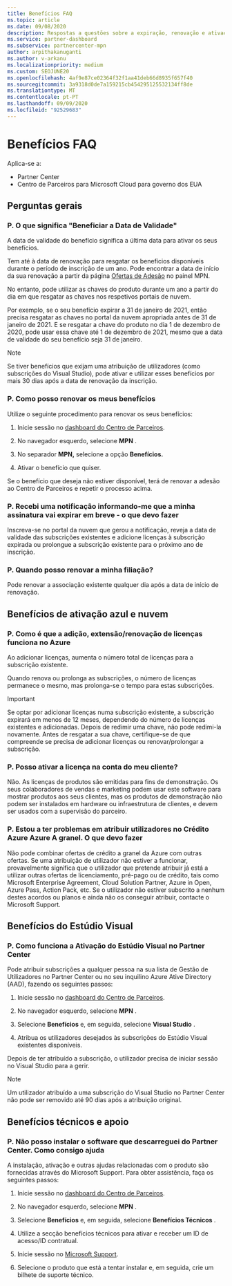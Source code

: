 ```yaml
---
title: Benefícios FAQ
ms.topic: article
ms.date: 09/08/2020
description: Respostas a questões sobre a expiração, renovação e ativação de licenças para Azure, cloud, Visual Studio e benefícios técnicos e de suporte
ms.service: partner-dashboard
ms.subservice: partnercenter-mpn
author: arpithakanuganti
ms.author: v-arkanu
ms.localizationpriority: medium
ms.custom: SEOJUNE20
ms.openlocfilehash: 4af9e87ce02364f32f1aa41deb66d8935f657f40
ms.sourcegitcommit: 3a9318d0de7a159215cb454295125532134ff8de
ms.translationtype: MT
ms.contentlocale: pt-PT
ms.lasthandoff: 09/09/2020
ms.locfileid: "92529683"
---
```

# <a name="benefits-faq"></a>Benefícios FAQ

Aplica-se a:

- Partner Center
- Centro de Parceiros para Microsoft Cloud para governo dos EUA

## <a name="general-questions"></a>Perguntas gerais

### <a name="q-what-does-benefit-expiry-date-mean"></a>P. O que significa "Beneficiar a Data de Validade"

A data de validade do benefício significa a última data para ativar os seus benefícios.

Tem até à data de renovação para resgatar os benefícios disponíveis durante o período de inscrição de um ano. Pode encontrar a data de início da sua renovação a partir da página [Ofertas de Adesão](https://partner.microsoft.com/dashboard/mpn/offers) no painel MPN.

No entanto, pode utilizar as chaves do produto durante um ano a partir do dia em que resgatar as chaves nos respetivos portais de nuvem.

Por exemplo, se o seu benefício expirar a 31 de janeiro de 2021, então precisa resgatar as chaves no portal da nuvem apropriada antes de 31 de janeiro de 2021. E se resgatar a chave do produto no dia 1 de dezembro de 2020, pode usar essa chave até 1 de dezembro de 2021, mesmo que a data de validade do seu benefício seja 31 de janeiro.

>[!NOTE]
>Se tiver benefícios que exijam uma atribuição de utilizadores (como subscrições do Visual Studio), pode ativar e utilizar esses benefícios por mais 30 dias após a data de renovação da inscrição.

### <a name="q-how-do-i-renew-my-benefits"></a>P. Como posso renovar os meus benefícios

Utilize o seguinte procedimento para renovar os seus benefícios:

1. Inicie sessão no [dashboard do Centro de Parceiros](https://partner.microsoft.com/dashboard/).

2. No navegador esquerdo, selecione **MPN** .

3. No separador **MPN,** selecione a opção **Benefícios.**

4. Ativar o benefício que quiser.

Se o benefício que deseja não estiver disponível, terá de renovar a adesão ao Centro de Parceiros e repetir o processo acima.

### <a name="q-i-received-a-notification-informing-me-that-my-subscription-is-expiring-soon---what-should-i-do"></a>P. Recebi uma notificação informando-me que a minha assinatura vai expirar em breve - o que devo fazer

Inscreva-se no portal da nuvem que gerou a notificação, reveja a data de validade das subscrições existentes e adicione licenças à subscrição expirada ou prolongue a subscrição existente para o próximo ano de inscrição.

### <a name="q-when-can-i-renew-my-membership"></a>P. Quando posso renovar a minha filiação?

Pode renovar a associação existente qualquer dia após a data de início de renovação.

## <a name="azure-and-cloud-activation-benefits"></a>Benefícios de ativação azul e nuvem

### <a name="q-how-does-adding-extendingrenewing-licenses-work-on-azure"></a>P. Como é que a adição, extensão/renovação de licenças funciona no Azure

Ao adicionar licenças, aumenta o número total de licenças para a subscrição existente.

Quando renova ou prolonga as subscrições, o número de licenças permanece o mesmo, mas prolonga-se o tempo para estas subscrições.

>[!IMPORTANT]
>Se optar por adicionar licenças numa subscrição existente, a subscrição expirará em menos de 12 meses, dependendo do número de licenças existentes e adicionadas. Depois de redimir uma chave, não pode redimi-la novamente. Antes de resgatar a sua chave, certifique-se de que compreende se precisa de adicionar licenças ou renovar/prolongar a subscrição.

### <a name="q-can-i-activate-the-license-on-my-customers-account"></a>P. Posso ativar a licença na conta do meu cliente?

Não. As licenças de produtos são emitidas para fins de demonstração. Os seus colaboradores de vendas e marketing podem usar este software para mostrar produtos aos seus clientes, mas os produtos de demonstração não podem ser instalados em hardware ou infraestrutura de clientes, e devem ser usados com a supervisão do parceiro.

### <a name="q-im-having-trouble-assigning-users-in-azure-bulk-credit-what-should-i-do"></a>P. Estou a ter problemas em atribuir utilizadores no Crédito Azure Azure A granel. O que devo fazer

Não pode combinar ofertas de crédito a granel da Azure com outras ofertas. Se uma atribuição de utilizador não estiver a funcionar, provavelmente significa que o utilizador que pretende atribuir já está a utilizar outras ofertas de licenciamento, pré-pago ou de crédito, tais como Microsoft Enterprise Agreement, Cloud Solution Partner, Azure in Open, Azure Pass, Action Pack, etc. Se o utilizador não estiver subscrito a nenhum destes acordos ou planos e ainda não os conseguir atribuir, contacte o Microsoft Support.

## <a name="visual-studio-benefits"></a>Benefícios do Estúdio Visual

### <a name="q-how-does-visual-studio-activation-work-in-partner-center"></a>P. Como funciona a Ativação do Estúdio Visual no Partner Center

Pode atribuir subscrições a qualquer pessoa na sua lista de Gestão de Utilizadores no Partner Center ou no seu inquilino Azure Ative Directory (AAD), fazendo os seguintes passos:

1. Inicie sessão no [dashboard do Centro de Parceiros](https://partner.microsoft.com/dashboard/).

2. No navegador esquerdo, selecione **MPN** .

3. Selecione **Benefícios** e, em seguida, selecione **Visual Studio** .

4. Atribua os utilizadores desejados às subscrições do Estúdio Visual existentes disponíveis.

Depois de ter atribuído a subscrição, o utilizador precisa de iniciar sessão no Visual Studio para a gerir.

>[!Note]
> Um utilizador atribuído a uma subscrição do Visual Studio no Partner Center não pode ser removido até 90 dias após a atribuição original.

## <a name="technical-benefits-and-support"></a>Benefícios técnicos e apoio

### <a name="q-i-cant-install-the-software-i-downloaded-from-partner-center-how-do-i-get-help"></a>P. Não posso instalar o software que descarreguei do Partner Center. Como consigo ajuda

A instalação, ativação e outras ajudas relacionadas com o produto são fornecidas através do Microsoft Support. Para obter assistência, faça os seguintes passos:

1. Inicie sessão no [dashboard do Centro de Parceiros](https://partner.microsoft.com/dashboard/).

2. No navegador esquerdo, selecione **MPN** .

3. Selecione **Benefícios** e, em seguida, selecione **Benefícios Técnicos** .

4. Utilize a secção benefícios técnicos para ativar e receber um ID de acesso/ID contratual.

5. Inicie sessão no [Microsoft Support](https://support.microsoft.com/supportforbusiness/productselection).

6. Selecione o produto que está a tentar instalar e, em seguida, crie um bilhete de suporte técnico.
